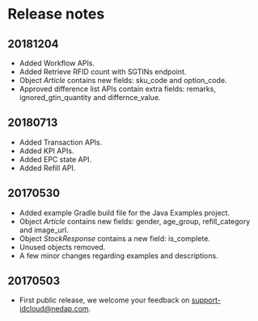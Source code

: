 Release notes
=============

## 20181204
* Added Workflow APIs.
* Added Retrieve RFID count with SGTINs endpoint.
* Object _Article_ contains new fields: sku_code and option_code.
* Approved difference list APIs contain extra fields: remarks, ignored_gtin_quantity and differnce_value.

## 20180713
* Added Transaction APIs.
* Added KPI APIs.
* Added EPC state API.
* Added Refill API.

## 20170530
* Added example Gradle build file for the Java Examples project.
* Object _Article_ contains new fields: gender, age_group, refill_category and image_url.
* Object _StockResponse_ contains a new field: is_complete.
* Unused objects removed.
* A few minor changes regarding examples and descriptions.

## 20170503
* First public release, we welcome your feedback on support-idcloud@nedap.com.
